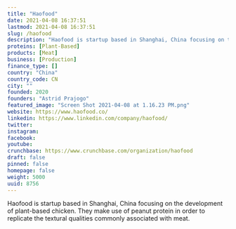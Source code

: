 ```yaml
---
title: "Haofood"
date: 2021-04-08 16:37:51
lastmod: 2021-04-08 16:37:51
slug: /haofood
description: "Haofood is startup based in Shanghai, China focusing on the development of plant-based chicken. They make use of peanut protein in order to replicate the textural qualities commonly associated with meat."
proteins: [Plant-Based]
products: [Meat]
business: [Production]
finance_type: []
country: "China"
country_code: CN
city: ""
founded: 2020
founders: "Astrid Prajogo"
featured_image: "Screen Shot 2021-04-08 at 1.16.23 PM.png"
website: https://www.haofood.co/
linkedin: https://www.linkedin.com/company/haofood/
twitter: 
instagram: 
facebook: 
youtube: 
crunchbase: https://www.crunchbase.com/organization/haofood
draft: false
pinned: false
homepage: false
weight: 5000
uuid: 8756
---
```

Haofood is startup based in Shanghai, China focusing on the development of plant-based chicken. They make use of peanut protein in order to replicate the textural qualities commonly associated with meat.
